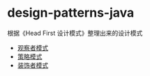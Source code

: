 # design-patterns-java  
根据《Head First 设计模式》整理出来的设计模式
- [观察者模式](https://github.com/linpeiyou/design-patterns-java/tree/master/observer)
- [策略模式](https://github.com/linpeiyou/design-patterns-java/tree/master/strategy)
- [装饰者模式](https://github.com/linpeiyou/design-patterns-java/blob/master/decorator)